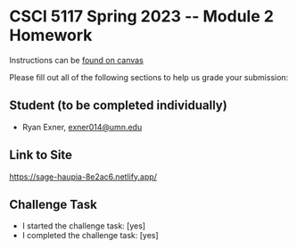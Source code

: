 # CSCI 5117 Spring 2023 -- Module 2 Homework


Instructions can be [found on canvas](https://canvas.umn.edu/courses/355584/pages/homework-2)

Please fill out all of the following sections to help us grade your submission:

## Student (to be completed individually)

* Ryan Exner, exner014@umn.edu

## Link to Site

<https://sage-haupia-8e2ac6.netlify.app/>

## Challenge Task

* I started the challenge task: [yes]
* I completed the challenge task: [yes]

